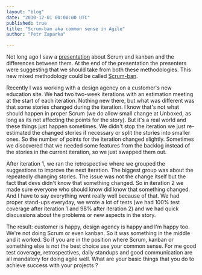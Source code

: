 ```yaml
---
layout: "blog"
date: "2010-12-01 00:00:00 UTC"
published: true
title: "Scrum-ban aka common sense in Agile"
author: "Petr Zaparka"

---
```


Not long ago I saw a [presentation](http://www.tvagile.com/2010/09/06/scrum-vs-kanban-enemies-or-synergies/) about Scrum and kanban and the differences between them. At the end of the presentation the presenters were suggesting that we should take from both these methodologies. This new mixed methodology could be called [Scrum-ban](http://leansoftwareengineering.com/ksse/scrum-ban).

Recently I was working with a design agency on a customer's new education site. We had two two-week iterations with an estimation meeting at the start of each iteration. Nothing new there, but what was different was that some stories changed during the iteration. I know that's not what should happen in proper Scrum (we do allow small change at Unboxed, as long as its not affecting the points for the story). But it's a real world and these things just happen sometimes. We didn't stop the iteration we just re-estimated the changed stories if necessary or split the stories into smaller ones. So the number of points for the iteration changed slightly. Sometimes we discovered that we needed some features from the backlog instead of the stories in the current iteration, so we just swapped them out.

After iteration 1, we ran the retrospective where we grouped the suggestions to improve the next iteration. The biggest group was about the repeatedly changing stories. The issue was not the change itself but the fact that devs didn't know that something changed. So in iteration 2 we made sure everyone who should know did know that something changed. And I have to say everything went really well because of that. We had proper stand-ups everyday, we wrote a lot of tests (we had 100% test coverage after iteration 1 and 98% after iteration 2) and we had quick discussions about the problems or new aspects in the story.

The result: customer is happy, design agency is happy and I'm happy too. We're not doing Scrum or even kanban. So it was something in the middle and it worked. So if you are in the position where Scrum, kanban or something else is not the best choice use your common sense. For me good test coverage, retrospectives, daily standups and good communication are all mandatory for doing agile well. What are your basic things that you do to achieve success with your projects ?


